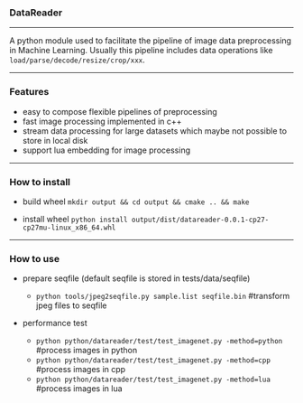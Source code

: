 ### DataReader
---
A python module used to facilitate the pipeline of image data preprocessing in Machine Learning.
Usually this pipeline includes data operations like `load/parse/decode/resize/crop/xxx`.

---

### Features
  * easy to compose flexible pipelines of preprocessing
  * fast image processing implemented in c++
  * stream data processing for large datasets which maybe not possible to store in local disk
  * support lua embedding for image processing

---
### How to install

  * build wheel
    `mkdir output && cd output && cmake .. && make`

  * install wheel
    `python install output/dist/datareader-0.0.1-cp27-cp27mu-linux_x86_64.whl`

---
### How to use

  * prepare seqfile (default seqfile is stored in tests/data/seqfile)
    - `python tools/jpeg2seqfile.py sample.list seqfile.bin` #transform jpeg files to seqfile

  * performance test
    - `python python/datareader/test/test_imagenet.py -method=python` #process images in python
    - `python python/datareader/test/test_imagenet.py -method=cpp` #process images in cpp
    - `python python/datareader/test/test_imagenet.py -method=lua` #process images in lua

